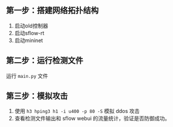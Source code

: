 ## 第一步：搭建网络拓扑结构

1. 启动old控制器
2. 启动sflow-rt
3. 启动mininet

## 第二步：运行检测文件

运行 `main.py` 文件

## 第三步：模拟攻击

1. 使用 `h3 hping3 h1 -i u400 -p 80 -S` 模拟 ddos 攻击
2. 查看检测文件输出和 sflow webui 的流量统计，验证是否防御成功。